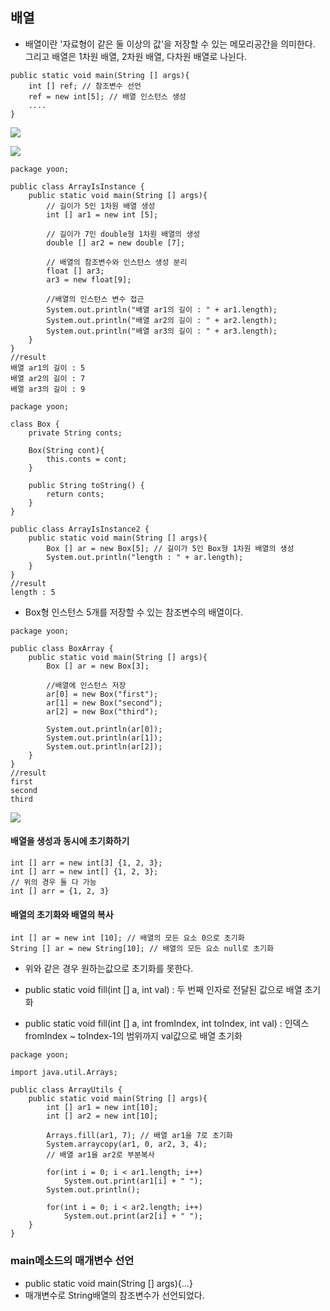 ## 배열

- 배열이란 '자료형이 같은 둘 이상의 값'을 저장할 수 있는 메모리공간을 의미한다. 그리고 배열은 1차원 배열, 2차원 배열, 다차원 배열로 나뉜다.

```
public static void main(String [] args){
	int [] ref; // 참조변수 선언
    ref = new int[5]; // 배열 인스턴스 생성
    ....
}
```
![](/Users/jaeyeonkim/Downloads/arr1.jpeg)


![](/Users/jaeyeonkim/Downloads/arr2.jpeg)

```
package yoon;

public class ArrayIsInstance {
    public static void main(String [] args){
        // 길이가 5인 1차원 배열 생성
        int [] ar1 = new int [5];

        // 길이가 7인 double형 1차원 배열의 생성
        double [] ar2 = new double [7];

        // 배열의 참조변수와 인스턴스 생성 분리
        float [] ar3;
        ar3 = new float[9];

        //배열의 인스턴스 변수 접근
        System.out.println("배열 ar1의 길이 : " + ar1.length);
        System.out.println("배열 ar2의 길이 : " + ar2.length);
        System.out.println("배열 ar3의 길이 : " + ar3.length);
    }
}
//result
배열 ar1의 길이 : 5
배열 ar2의 길이 : 7
배열 ar3의 길이 : 9
```

```
package yoon;

class Box {
    private String conts;

    Box(String cont){
        this.conts = cont;
    }

    public String toString() {
        return conts;
    }
}

public class ArrayIsInstance2 {
    public static void main(String [] args){
        Box [] ar = new Box[5]; // 길이가 5인 Box형 1차원 배열의 생성
        System.out.println("length : " + ar.length);
    }
}
//result
length : 5
```
- Box형 인스턴스 5개를 저장할 수 있는 참조변수의 배열이다.

```
package yoon;

public class BoxArray {
    public static void main(String [] args){
        Box [] ar = new Box[3];

        //배열에 인스턴스 저장
        ar[0] = new Box("first");
        ar[1] = new Box("second");
        ar[2] = new Box("third");

        System.out.println(ar[0]);
        System.out.println(ar[1]);
        System.out.println(ar[2]);
    }
}
//result
first
second
third
```

![](/Users/jaeyeonkim/Downloads/ar3.jpeg)

#### 배열을 생성과 동시에 초기화하기

```
int [] arr = new int[3] {1, 2, 3};
int [] arr = new int[] {1, 2, 3};
// 위의 경우 둘 다 가능
int [] arr = {1, 2, 3}

```


#### 배열의 초기화와 배열의 복사

```
int [] ar = new int [10]; // 배열의 모든 요소 0으로 초기화
String [] ar = new String[10]; // 배열의 모든 요소 null로 초기화
```

- 위와 같은 경우 원하는값으로 초기화를 못한다.

- public static void fill(int [] a, int val) : 두 번째 인자로 전달된 값으로 배열 초기화
- public static void fill(int [] a, int fromIndex, int toIndex, int val) : 인덱스 fromIndex ~ toIndex-1의 범위까지 val값으로 배열 초기화

```
package yoon;

import java.util.Arrays;

public class ArrayUtils {
    public static void main(String [] args){
        int [] ar1 = new int[10];
        int [] ar2 = new int[10];

        Arrays.fill(ar1, 7); // 배열 ar1을 7로 초기화
        System.arraycopy(ar1, 0, ar2, 3, 4);
        // 배열 ar1을 ar2로 부분복사

        for(int i = 0; i < ar1.length; i++)
            System.out.print(ar1[i] + " ");
        System.out.println();

        for(int i = 0; i < ar2.length; i++)
            System.out.print(ar2[i] + " ");
    }
}
```

### main메소드의 매개변수 선언

- public static void main(String [] args){...}
- 매개변수로 String배열의 참조변수가 선언되었다.